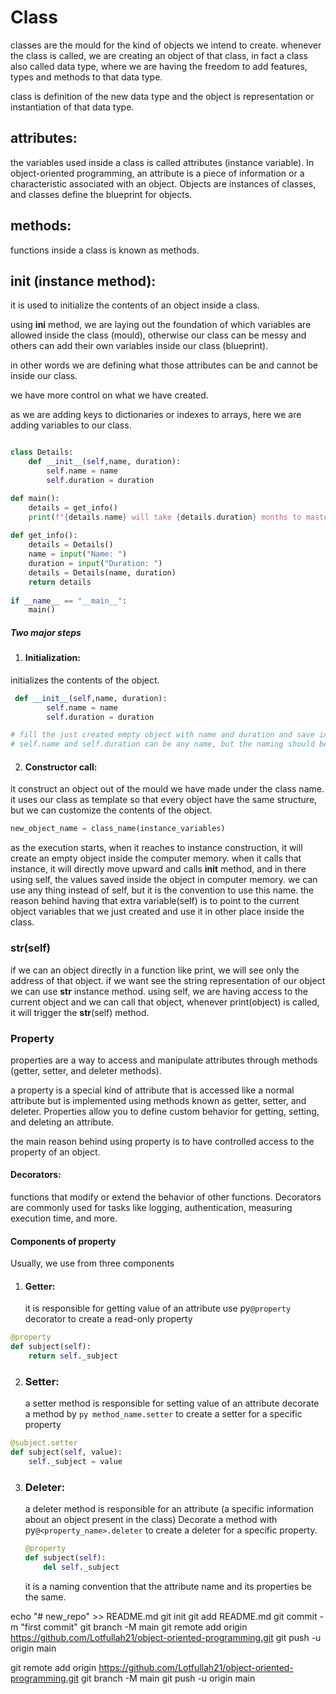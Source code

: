 # Class
classes are the mould for the kind of objects we intend to create.
whenever the class is called, we are creating an object of that class, in fact a class also called data type, where we are having the freedom to add features, types and methods to that data type.

class is definition of the new data type and the object is representation or instantiation of that data type.

## attributes:
the variables used inside a class is called attributes (instance variable).
In object-oriented programming, an attribute is a piece of information or a characteristic associated with an object.
Objects are instances of classes, and classes define the blueprint for objects. 

## methods:

functions inside a class is known as methods.
 
 ## __init__ (instance method):

 it is used to initialize the contents of an object inside a class.

 
 using __ini__ method, we are laying out the foundation of which variables are allowed inside the class (mould), otherwise our class can be messy and others can add their own variables inside our class (blueprint).

in other words we are defining what those attributes can be and cannot be inside our class.

we have more control on what we have created.

as we are adding keys to dictionaries or indexes to arrays, here we are adding variables to our class.

```py

class Details:
    def __init__(self,name, duration):
        self.name = name
        self.duration = duration

def main():
    details = get_info()
    print(f"{details.name} will take {details.duration} months to master. ")
    
def get_info():
    details = Details()
    name = input("Name: ")
    duration = input("Duration: ")
    details = Details(name, duration)
    return details
    
if __name__ == "__main__":
    main()

```


##### Two major steps


1. #### Initialization:
initializes the contents of the object.

```py
 def __init__(self,name, duration):
        self.name = name
        self.duration = duration

# fill the just created empty object with name and duration and save in computer memory.
# self.name and self.duration can be any name, but the naming should be self explanatory.

```


2. #### Constructor call:
it construct an object out of the mould we have made under the class name.
it uses our class as template so that every object have the same structure, but we can customize the contents of the object.

```py
new_object_name = class_name(instance_variables)
```

as the execution starts, when it reaches to instance construction, it will create an empty object inside the computer memory.
when it calls that instance, it will directly move upward and calls __init__ method, and in there using self, the values saved inside the object in computer memory.
we can use any thing instead of self, but it is the convention to use this name. the reason behind having that extra variable(self) is to point to the current object variables that we just created and use it in other place inside the class.


### __str__(self)

if we can an object directly in a function like print, we will see only the address of that object.
if we want see the string representation of our object we can use __str__ instance method.
using self, we are having access to the current object and we can call that object, whenever print(object) is called, it will trigger the __str__(self) method.



### Property

properties are a way to access and manipulate attributes through methods (getter, setter, and deleter methods). 


a property is a special kind of attribute that is accessed like a normal attribute but is implemented using methods known as getter, setter, and deleter.
Properties allow you to define custom behavior for getting, setting, and deleting an attribute. 


the main reason behind using property is to have controlled access to the property of an object.


#### Decorators:

functions that modify or extend the behavior of other functions. 
Decorators are commonly used for tasks like logging, authentication, measuring execution time, and more.

#### Components of property

Usually, we use from three components

1. #### Getter:
   it is responsible for getting value of an attribute
   use py```@property``` decorator to create a read-only property

```py
@property
def subject(self):
    return self._subject
```

2. ### Setter:
   a setter method is responsible for setting value of an attribute
   decorate a method by ```py method_name.setter``` to create a setter for a specific property
   
```py
@subject.setter
def subject(self, value):
    self._subject = value
```

3. ### Deleter:
   a deleter method is responsible for an attribute (a specific information about an object present in the class)
   Decorate a method with py```@<property_name>.deleter``` to create a deleter for a specific property.

    ```py
    @property
    def subject(self):
        del self._subject
    ```

    it is a naming convention that the attribute name and its properties be the same.



echo "# new_repo" >> README.md
git init
git add README.md
git commit -m "first commit"
git branch -M main
git remote add origin https://github.com/Lotfullah21/object-oriented-programming.git
git push -u origin main


git remote add origin https://github.com/Lotfullah21/object-oriented-programming.git
git branch -M main
git push -u origin main
